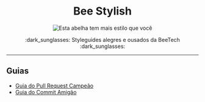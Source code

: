 <h1 align="center">Bee Stylish</h1>

<p align="center">
  <img src="https://cdn.rawgit.com/Beetech-global/bee-stylish/master/assets/images/bee-stylish.png" alt="Esta abelha tem mais estilo que você">
</p> 

<p align="center">
  :dark_sunglasses: Styleguides alegres e ousados da BeeTech :dark_sunglasses:
</p>

---

## Guias

* [Guia do Pull Request Campeão](pull-requests/README.md)
* [Guia do Commit Amigão](commits/README.md)

